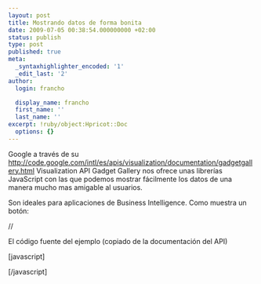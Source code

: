 ```yaml
---
layout: post
title: Mostrando datos de forma bonita
date: 2009-07-05 00:38:54.000000000 +02:00
status: publish
type: post
published: true
meta:
  _syntaxhighlighter_encoded: '1'
  _edit_last: '2'
author:
  login: francho

  display_name: francho
  first_name: ''
  last_name: ''
excerpt: !ruby/object:Hpricot::Doc
  options: {}
---
```

Google a través de su http://code.google.com/intl/es/apis/visualization/documentation/gadgetgallery.html Visualization API Gadget Gallery nos ofrece unas librerías JavaScript con las que podemos mostrar fácilmente los datos de una manera mucho mas amigable al usuarios.

Son ideales para aplicaciones de Business Intelligence. Como muestra un botón:

//

El código fuente del ejemplo (copiado de la documentación del API)

[javascript]
<script type="text/javascript" src="http://www.google.com/jsapi"></script>
<script type="text/javascript">
  // Load the Visualization API and the piechart package.  
  google.load('visualization', '1', {'packages':['piechart']});
  // Set a callback to run when the API is loaded.  
  google.setOnLoadCallback(drawChart);
  // Callback that creates and populates a data table,  
  // instantiates the pie chart, passes in the data and  
  // draws it.  
  function drawChart() {
    var data = new google.visualization.DataTable();
    data.addColumn('string', 'Task');
    data.addColumn('number', 'Hours per Day');
    data.addRows([
      ['Work', 11],
      ['Eat', 2],
      ['Commute', 2],
      ['Watch TV', 2],
      ['Sleep', 7]
    ]);
    var chart = new google.visualization.PieChart(document.getElementById('chart_div'));
    chart.draw(data, {width: 400, height: 240, is3D: true, title: 'My Daily Activities'});
  }
</script>
<div id="chart_div"></div>
[/javascript]
